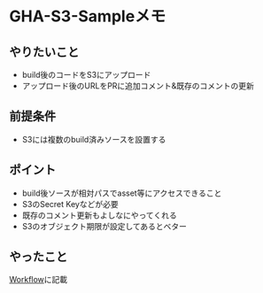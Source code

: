# GHA-S3-Sampleメモ

## やりたいこと

- build後のコードをS3にアップロード
- アップロード後のURLをPRに追加コメント&既存のコメントの更新

## 前提条件

- S3には複数のbuild済みソースを設置する

## ポイント

- build後ソースが相対パスでasset等にアクセスできること
- S3のSecret Keyなどが必要
- 既存のコメント更新もよしなにやってくれる
- S3のオブジェクト期限が設定してあるとベター

## やったこと
  
[Workflow](.github/workflows/build.yml)に記載
